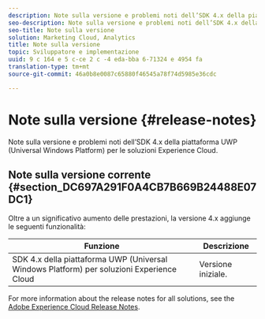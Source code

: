 ```yaml
---
description: Note sulla versione e problemi noti dell’SDK 4.x della piattaforma UWP (Universal Windows Platform) per le soluzioni Experience Cloud.
seo-description: Note sulla versione e problemi noti dell’SDK 4.x della piattaforma UWP (Universal Windows Platform) per le soluzioni Experience Cloud.
seo-title: Note sulla versione
solution: Marketing Cloud, Analytics
title: Note sulla versione
topic: Sviluppatore e implementazione
uuid: 9 c 164 e 5 c-ce 2 c -4 eda-bba 6-71324 e 4954 fa
translation-type: tm+mt
source-git-commit: 46a0b8e0087c65880f46545a78f74d5985e36cdc

---
```



# Note sulla versione {#release-notes}

Note sulla versione e problemi noti dell’SDK 4.x della piattaforma UWP (Universal Windows Platform) per le soluzioni Experience Cloud.

## Note sulla versione corrente {#section_DC697A291F0A4CB7B669B24488E07DC1}

Oltre a un significativo aumento delle prestazioni, la versione 4.x aggiunge le seguenti funzionalità:

| Funzione | Descrizione |
|--- |--- |
| SDK 4.x della piattaforma UWP (Universal Windows Platform) per soluzioni Experience Cloud | Versione iniziale. |


For more information about the release notes for all solutions, see the [Adobe Experience Cloud Release Notes](https://docs.adobe.com/content/help/en/release-notes/experience-cloud/current.html).
